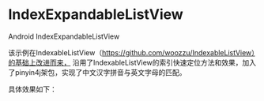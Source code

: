 ﻿IndexExpandableListView
===========

Android IndexExpandableListView

该示例在IndexableListView（https://github.com/woozzu/IndexableListView）的基础上改进而来，
沿用了IndexableListView的索引快速定位方法和效果，加入了pinyin4j架包，实现了中文汉字拼音与英文字母的匹配。

具体效果如下：
